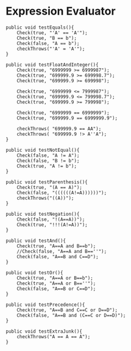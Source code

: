# Expression Evaluator

    public void testEquals(){
        Check(true, "'A' == 'A'");
        Check(true, "B == b");
        Check(false, "A == b");
        checkThrows("'A' = 'A'");
    }

    public void testFloatAndInteger(){
        Check(true, "6999999 >= 6999987");
        Check(true, "699999.9 >= 699998.7");
        Check(true, "699999.9 >= 699998");

        Check(true, "6999999 <= 7999987");
        Check(true, "699999.9 <= 799998.7");
        Check(true, "699999.9 >= 799998");

        Check(true, "6999999 == 6999999");
        Check(true, "699999.9 == 6999999.9");

        checkThrows( "699999.9 == AA");
        checkThrows( "699999.9 !> A''A");
    }

    public void testNotEqual(){
        Check(false, "A != A");
        Check(false, "B != b");
        Check(true, "A != b");
    }

    public void testParenthesis(){
        Check(true, "(A == A)");
        Check(false, "((((((A!=A))))))");
        checkThrows("((A))");
    }

    public void testNegation(){
        Check(false, "!(A==A))");
        Check(true, "!!!(A!=A))");
    }

    public void testAnd(){
        Check(true, "A==A and B==b");
        //Check(false, "A==A and B==''");
        Check(false, "A==B and C==D");
    }

    public void testOr(){
        Check(true, "A==A or B==b");
        Check(true, "A==A or B==''");
        Check(false, "A==B or C==D");
    }

    public void testPrecedence(){
        Check(true, "A==B and C==C or D==D");
        Check(false, "A==B and (C==C or D==D)");
    }

    public void testExtraJunk(){
        checkThrows("A == A == A");
    }
